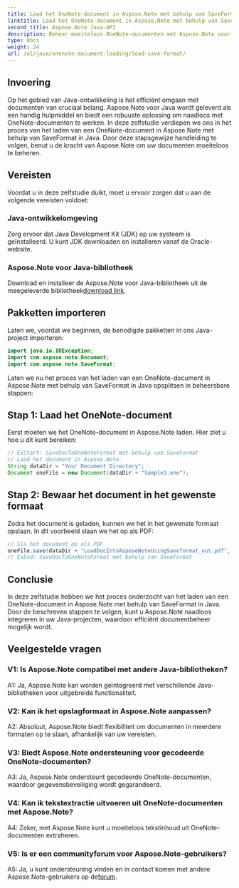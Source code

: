 ```yaml
---
title: Laad het OneNote-document in Aspose.Note met behulp van SaveFormat - Java
linktitle: Laad het OneNote-document in Aspose.Note met behulp van SaveFormat - Java
second_title: Aspose.Note Java-API
description: Beheer moeiteloos OneNote-documenten met Aspose.Note voor Java met behulp van SaveFormat. Verbeter uw Java-documentverwerkingsmogelijkheden naadloos met Aspose.Note.
type: docs
weight: 24
url: /nl/java/onenote-document-loading/load-save-format/
---
```

## Invoering

Op het gebied van Java-ontwikkeling is het efficiënt omgaan met documenten van cruciaal belang. Aspose.Note voor Java wordt geleverd als een handig hulpmiddel en biedt een robuuste oplossing om naadloos met OneNote-documenten te werken. In deze zelfstudie verdiepen we ons in het proces van het laden van een OneNote-document in Aspose.Note met behulp van SaveFormat in Java. Door deze stapsgewijze handleiding te volgen, benut u de kracht van Aspose.Note om uw documenten moeiteloos te beheren.

## Vereisten

Voordat u in deze zelfstudie duikt, moet u ervoor zorgen dat u aan de volgende vereisten voldoet:

### Java-ontwikkelomgeving

Zorg ervoor dat Java Development Kit (JDK) op uw systeem is geïnstalleerd. U kunt JDK downloaden en installeren vanaf de Oracle-website.

### Aspose.Note voor Java-bibliotheek

 Download en installeer de Aspose.Note voor Java-bibliotheek uit de meegeleverde bibliotheek[download link](https://releases.aspose.com/note/java/).

## Pakketten importeren

Laten we, voordat we beginnen, de benodigde pakketten in ons Java-project importeren:

```java
import java.io.IOException;
import com.aspose.note.Document;
import com.aspose.note.SaveFormat;
```

Laten we nu het proces van het laden van een OneNote-document in Aspose.Note met behulp van SaveFormat in Java opsplitsen in beheersbare stappen:

## Stap 1: Laad het OneNote-document

Eerst moeten we het OneNote-document in Aspose.Note laden. Hier ziet u hoe u dit kunt bereiken:

```java
// ExStart: SaveDocToOneNoteFormat met behulp van SaveFormat
// Laad het document in Aspose.Note.
String dataDir = "Your Document Directory";
Document oneFile = new Document(dataDir + "Sample1.one");
```

## Stap 2: Bewaar het document in het gewenste formaat

Zodra het document is geladen, kunnen we het in het gewenste formaat opslaan. In dit voorbeeld slaan we het op als PDF:

```java
// Sla het document op als PDF
oneFile.save(dataDir + "LoadDocIntoAsposeNoteUsingSaveformat_out.pdf", SaveFormat.Pdf);
// ExEnd: SaveDocToOneNoteFormat met behulp van SaveFormat
```

## Conclusie

In deze zelfstudie hebben we het proces onderzocht van het laden van een OneNote-document in Aspose.Note met behulp van SaveFormat in Java. Door de beschreven stappen te volgen, kunt u Aspose.Note naadloos integreren in uw Java-projecten, waardoor efficiënt documentbeheer mogelijk wordt.

## Veelgestelde vragen

### V1: Is Aspose.Note compatibel met andere Java-bibliotheken?

A1: Ja, Aspose.Note kan worden geïntegreerd met verschillende Java-bibliotheken voor uitgebreide functionaliteit.

### V2: Kan ik het opslagformaat in Aspose.Note aanpassen?

A2: Absoluut, Aspose.Note biedt flexibiliteit om documenten in meerdere formaten op te slaan, afhankelijk van uw vereisten.

### V3: Biedt Aspose.Note ondersteuning voor gecodeerde OneNote-documenten?

A3: Ja, Aspose.Note ondersteunt gecodeerde OneNote-documenten, waardoor gegevensbeveiliging wordt gegarandeerd.

### V4: Kan ik tekstextractie uitvoeren uit OneNote-documenten met Aspose.Note?

A4: Zeker, met Aspose.Note kunt u moeiteloos tekstinhoud uit OneNote-documenten extraheren.

### V5: Is er een communityforum voor Aspose.Note-gebruikers?

 A5: Ja, u kunt ondersteuning vinden en in contact komen met andere Aspose.Note-gebruikers op de[forum](https://forum.aspose.com/c/note/28).